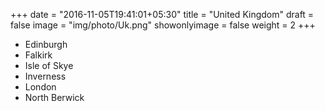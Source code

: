 +++
date = "2016-11-05T19:41:01+05:30"
title = "United Kingdom"
draft = false
image = "img/photo/Uk.png"
showonlyimage = false
weight = 2
+++
* Edinburgh
* Falkirk
* Isle of Skye
* Inverness
* London
* North Berwick
<!--more-->
